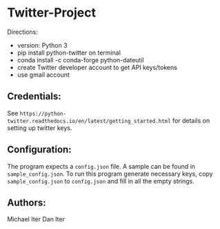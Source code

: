 # Twitter-Project
Directions:
- version: Python 3
- pip install python-twitter on terminal
- conda install -c conda-forge python-dateutil
- create Twitter developer account to get API keys/tokens
- use gmail account


## Credentials:
See `https://python-twitter.readthedocs.io/en/latest/getting_started.html`
for details on setting up twitter keys.

## Configuration:
The program expects a `config.json` file. A sample can be found
in `sample_config.json`. To run this program generate necessary
keys, copy `sample_config.json` to `config.json` 
 and fill in all the empty strings.

## Authors:
Michael Iter
Dan Iter
